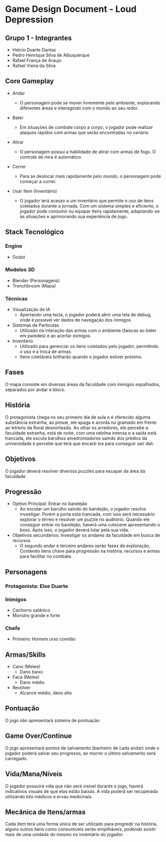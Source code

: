 
# Game Design Document - Loud Depression
## Grupo 1 - Integrantes
- Helcio Duarte Dantas
- Pedro Henrique Silva de Albuquerque
- Rafael França de Araujo
- Rafael Vieira da Silva
## Core Gameplay

- Andar
	- O personagem pode se mover livremente pelo ambiente, explorando diferentes áreas e interagindo com o mundo ao seu redor.

- Bater 
	- Em situações de combate corpo a corpo, o jogador pode realizar ataques rápidos com armas que serão encontradas no cenário.

- Atirar 
	- O personagem possui a habilidade de atirar com armas de fogo. O controle de mira é automático.

- Correr  
	- Para se deslocar mais rapidamente pelo mundo, o personagem pode começar a correr.

- Usar Item (Inventário)
	- O jogador terá acesso a um inventário que permite o uso de itens coletados durante a jornada. Com um sistema simples e eficiente, o jogador pode consumir ou equipar itens rapidamente, adaptando-se às situações e aprimorando sua experiência de jogo.

## Stack Tecnológico
### Engine
- Godot
  
### Modelos 3D
- Blender (Personagens)
- Trenchbroom (Mapa)
### Técnicas
- Visualização de IA
	- Apertando uma tecla, o jogador poderá abrir uma tela de debug, onde é possível ver dados de navegação dos inimigos
- Sistemas de Partículas
	- Utilizado na interação das armas com o ambiente (faiscas ao bater em paredes) e ao acertar inimigos.
- Inventário
	- Utilizado para gerenciar os itens coletados pelo jogador, permitindo o uso e a troca de armas.
	- Itens coletáveis brilharão quando o jogador estiver próximo.

## Fases
O mapa consiste em diversas áreas da faculdade com inimigos espalhados, separados por andar e bloco.

## História
O protagonista chega no seu primeiro dia de aula e é oferecido alguma substância estranha, ao provar, ele apaga e acorda no gramado em frente ao letreiro da Rural desnorteado. Ao olhar os arredores, ele percebe a faculdade estranha, está de noite, com uma neblina intensa e a saída está trancada, ele escuta barulhos amedrontadores saindo dos prédios da universidade e percebe que terá que encará-los para conseguir sair dali.

## Objetivos
O jogador deverá resolver diversos puzzles para escapar da área da faculdade

## Progressão
- Ojetivo Principal: Entrar no bandejão
	- Ao escutar um barulho saindo do bandejão, o jogador resolve investigar. Porém a porta esta trancada, com isso será necessário explorar o térreo e resolver um puzzle no auditório. Quando ele conseguir entrar no bandejão, haverá uma cutscene apresentando o boss. Após isso, o jogador deverá lutar pela sua vida.
- Objetivos secundários: Investigar os andares da faculdade em busca de recursos
	- O segundo andar e terceiro andares serão fases de exploração, Contendo itens chave para progressão na história, recursos e armas para facilitar no combate.

## Personagens
### Protagonista: Else Duarte

### Inimigos
- Cachorro satânico
- Monstro grande e forte

### Chefe
-   Primeiro: Homem urso comilão

## Armas/Skills
- Cano (Melee)
	- Dano baixo
- Faca (Melee)
	- Dano médio
- Revólver 
	- Alcance médio, dano alto

## Pontuação
O jogo não apresentará sistema de pontuação

## Game Over/Continue
O jogo apresentará pontos de salvamento (banheiro de cada andar) onde o jogador poderá salvar seu progresso, ao morrer o último salvamento será carregado.

## Vida/Mana/Níveis
O jogador possuirá vida que não será visível durante o jogo, haverá indicativos visuais de que elas estão baixas. A vida poderá ser recuperada utilizando kits médicos e ervas medicinais.

## Mecânica de Itens/armas
Cada item terá uma forma única de ser utilizado para progredir na história, alguns outros itens como consumíveis serão empilháveis, podendo existir mais de uma unidade do mesmo no inventário do jogador.
